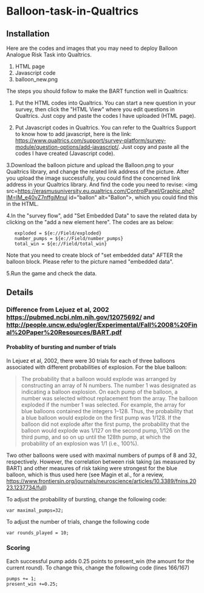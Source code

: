 # Balloon-task-in-Qualtrics

## Installation
Here are the codes and images that you may need to deploy Balloon Analogue Risk Task into Qualtrics. 
1. HTML page
2. Javascript code
3. balloon_new.png

The steps you should follow to make the BART function well in Qualtrics:
 
 1. Put the HTML codes into Qualtrics. You can start a new question in your survey, then click the "HTML View" where you edit questions in Qualtrics. Just copy and paste the codes I have uploaded (HTML page).
 
 2. Put Javascript codes in Qualtrics. You can refer to the Qualtrics Support to know how to add javascript, here is the link: https://www.qualtrics.com/support/survey-platform/survey-module/question-options/add-javascript/. Just copy and paste all the codes I have created (Javascript code).
 
 3.Download the balloon picture and upload the Balloon.png to your Qualtrics library, and change the related link address of the picture. After you upload the image successfully, you could find the concerned link address in your Qualtrics library.
 And find the code you need to revise:   <img src=https://erasmusuniversity.eu.qualtrics.com/ControlPanel/Graphic.php?IM=IM_e40vZ7nffgjMnul id="ballon" alt="Ballon">, which you could find this in the HTML.
 
 4.In the "survey flow", add "Set Embedded Data" to save the related data by clicking on the "add a new element here". The codes are as below: 
       
       exploded = ${e://Field/exploded}
       number_pumps = ${e://Field/number_pumps}
       total_win = ${e://Field/total_win}
       
 Note that you need to create block of "set embedded data" AFTER the balloon block. Please refer to the picture named "embedded data".
       
 5.Run the game and check the data.

## Details 

### Difference from Lejuez et al, 2002 https://pubmed.ncbi.nlm.nih.gov/12075692/ and http://people.uncw.edu/ogler/Experimental/Fall%2008%20Final%20Paper%20Resources/BART.pdf

#### Probablity of bursting and number of trials

In Lejuez et al, 2002, there were 30 trials for each of three balloons associated with different probabilities of explosion. For the blue balloon:

> The probability that a balloon would explode was arranged by constructing an array of N numbers. The number 1 was designated as indicating a balloon explosion. On each pump of the balloon, a number was selected without replacement from the array. The balloon exploded if the number 1 was selected. For example, the array for blue balloons contained the integers 1–128. Thus, the probability that a blue balloon would explode on the first pump was 1/128. If the balloon did not explode after the first pump, the probability that the balloon would explode was 1/127 on the second pump, 1/126 on the third pump, and so on up until the 128th pump, at which the probability of an explosion was 1/1 (i.e., 100%).

Two other balloons were used with maximal numbers of pumps of 8 and 32, respectively. However, the correlation between risk taking (as measured by BART) and other measures of risk taking were strongest for the blue balloon, which is thus used here (see Magin et al., for a review, https://www.frontiersin.org/journals/neuroscience/articles/10.3389/fnins.2023.1237734/full)

To adjust the probability of bursting, change the following code:

```
var maximal_pumps=32;
```

To adjust the number of trials, change the following code

```
var rounds_played = 10;
```


### Scoring 

Each successful pump adds 0.25 points to present_win (the amount for the current round). To change this, change the following code (lines 166/167)

```
pumps += 1;
present_win +=0.25;
```





